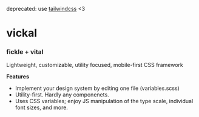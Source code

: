 deprecated: use [tailwindcss](https://tailwindcss.com/) <3

# vickal

### fickle + vital

Lightweight, customizable, utility focused, mobile-first CSS framework



**Features**

- Implement your design system by editing one file (variables.scss)
- Utility-first. Hardly any componenets.
- Uses CSS variables; enjoy JS manipulation of the type scale, individual font sizes, and more. 
